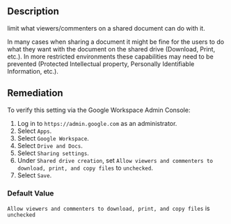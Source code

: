 ## Description

limit what viewers/commenters on a shared document can do with it.

In many cases when sharing a document it might be fine for the users to do what they want with the document on the shared drive (Download, Print, etc.). In more restricted environments these capabilities may need to be prevented (Protected Intellectual property, Personally Identifiable Information, etc.).

## Remediation

To verify this setting via the Google Workspace Admin Console:

1. Log in to `https://admin.google.com` as an administrator.
2. Select `Apps`.
3. Select `Google Workspace`.
4. Select `Drive and Docs`.
5. Select `Sharing settings`.
6. Under `Shared drive creation`, set `Allow viewers and commenters to download, print, and copy files` to `unchecked`.
7. Select `Save`.

### Default Value

`Allow viewers and commenters to download, print, and copy files` is `unchecked`